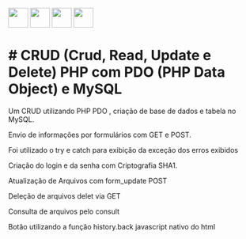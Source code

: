   <div style="display: inline_block"><br>
     <img align="center" height="40" width="40" src="https://lksistemas.com.br/img/icons/PHP-Dark.svg">
     <img align="center" height="40" width="40" src="https://lksistemas.com.br/img/icons/HTML.svg">
     <img align="center" height="40" width="40" src="https://lksistemas.com.br/img/icons/MySQL-Light.svg">     
     <img align="center" height="40" width="40" src="https://lksistemas.com.br/img/icons/JavaScript.svg">

</div>
<h1># CRUD (Crud, Read, Update e Delete) PHP com PDO (PHP Data Object) e MySQL</h1>
<p>Um CRUD utilizando PHP PDO , criação de base de dados e tabela no MySQL.</p>
<p>Envio de informações por formulários com GET e POST.</p>
<p>Foi utilizado o try e catch para exibição da exceção dos erros exibidos</p>
<p>Criação do login e da senha com Criptografia SHA1.</p>
<p>Atualização de Arquivos com form_update POST</p>
<p>Deleção de arquivos delet via GET</p>
<p>Consulta de arquivos pelo consult</p>
<p>Botão utilizando a função history.back javascript nativo do html<p/>
